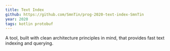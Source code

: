 ```yaml
---
title: Text Index
github: https://github.com/SmnTin/prog-2020-text-index-SmnTin
year: 2020
tags: kotlin protobuf
---
```

A tool, built with clean architecture principles in mind, that provides fast text indexing and querying.